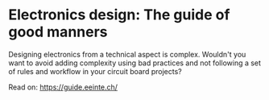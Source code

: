 # Electronics design: The guide of good manners

Designing electronics from a technical aspect is complex. Wouldn't you want to avoid adding complexity using bad practices and not following a set of rules and workflow in your circuit board projects?

Read on: https://guide.eeinte.ch/